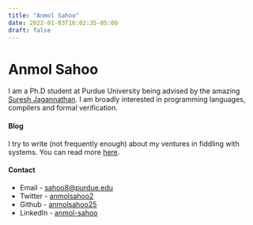 ```yaml
---
title: "Anmol Sahoo"
date: 2022-01-03T16:02:35-05:00
draft: false
---
```


# Anmol Sahoo

I am a Ph.D student at Purdue University being advised by the amazing
[Suresh Jagannathan](https://www.cs.purdue.edu/homes/suresh/). I am broadly
interested in programming languages, compilers and formal verification.

#### Blog
I try to write (not frequently enough) about my ventures in fiddling with
systems. You can read more [here](/blog).

#### Contact
* Email - sahoo8@purdue.edu
* Twitter - [anmolsahoo2](https://twitter.com/anmolsahoo2)
* Github - [anmolsahoo25](https://github.com/anmolsahoo25)
* LinkedIn - [anmol-sahoo](https://linkedin.com/in/anmol-sahoo)
